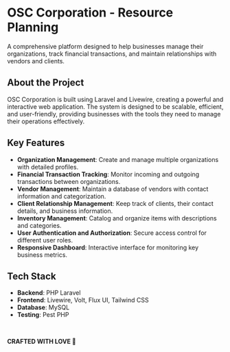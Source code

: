 # OSC Corporation - Resource Planning

A comprehensive platform designed to help businesses manage their organizations, track financial transactions, and maintain relationships with vendors and clients.

## About the Project

OSC Corporation is built using Laravel and Livewire, creating a powerful and interactive web application. The system is designed to be scalable, efficient, and user-friendly, providing businesses with the tools they need to manage their operations effectively.

## Key Features

-   **Organization Management**: Create and manage multiple organizations with detailed profiles.
-   **Financial Transaction Tracking**: Monitor incoming and outgoing transactions between organizations.
-   **Vendor Management**: Maintain a database of vendors with contact information and categorization.
-   **Client Relationship Management**: Keep track of clients, their contact details, and business information.
-   **Inventory Management**: Catalog and organize items with descriptions and categories.
-   **User Authentication and Authorization**: Secure access control for different user roles.
-   **Responsive Dashboard**: Interactive interface for monitoring key business metrics.

## Tech Stack

-   **Backend**: PHP Laravel
-   **Frontend**: Livewire, Volt, Flux UI, Tailwind CSS
-   **Database**: MySQL
-   **Testing**: Pest PHP

<br>

**CRAFTED WITH LOVE 💖**
